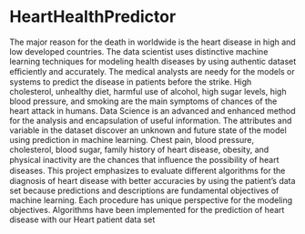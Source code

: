 # HeartHealthPredictor
The major reason for the death in worldwide is the heart disease in high and low developed countries. The data scientist uses distinctive machine learning techniques for modeling health diseases by using authentic dataset eﬃciently and accurately. The medical analysts are needy for the models or systems to predict the disease in patients before the strike. High cholesterol, unhealthy diet, harmful use of alcohol, high sugar levels, high blood pressure, and smoking are the main symptoms of chances of the heart attack in humans. Data Science is an advanced and enhanced method for the analysis and encapsulation of useful information. The attributes and variable in the dataset discover an unknown and future state of the model using prediction in machine learning. Chest pain, blood pressure, cholesterol, blood sugar, family history of heart disease, obesity, and physical inactivity are the chances that inﬂuence the possibility of heart diseases. This project emphasizes to evaluate diﬀerent algorithms for the diagnosis of heart disease with better accuracies by using the patient’s data set because predictions and descriptions are fundamental objectives of machine learning. Each procedure has unique perspective for the modeling objectives. Algorithms have been implemented for the prediction of heart disease with our Heart patient data set
